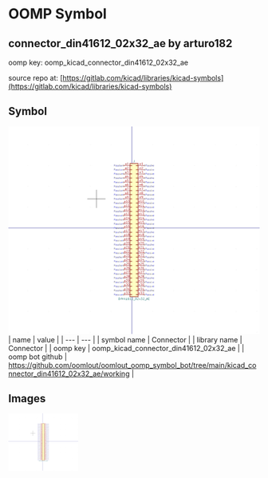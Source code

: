 # OOMP Symbol  
## connector_din41612_02x32_ae  by arturo182  
  
oomp key: oomp_kicad_connector_din41612_02x32_ae  
  
source repo at: [https://gitlab.com/kicad/libraries/kicad-symbols](https://gitlab.com/kicad/libraries/kicad-symbols)  
## Symbol  
  
[![working.png](working_600.png)](working.png)  
| name | value | 
| --- | --- | 
| symbol name | Connector | 
| library name | Connector | 
| oomp key | oomp_kicad_connector_din41612_02x32_ae | 
| oomp bot github | https://github.com/oomlout/oomlout_oomp_symbol_bot/tree/main/kicad_connector_din41612_02x32_ae/working | 
## Images  
  
[![working.png](working_140.png)](working.png)  

